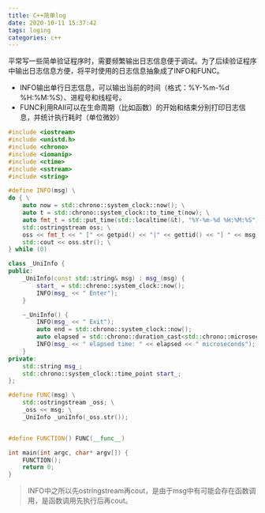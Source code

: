 ```yaml
---
title: C++简单log
date: 2020-10-11 15:37:42
tags: loging
categories: c++
---
```


平常写一些简单验证程序时，需要频繁输出日志信息便于调试。为了后续验证程序中输出日志信息方便，将平时使用的日志信息抽象成了INFO和FUNC。

- INFO输出单行日志信息，可以输出当前的时间（格式：%Y-%m-%d %H:%M:%S）、进程号和线程号。
- FUNC利用RAII可以在生命周期（比如函数）的开始和结束分别打印日志信息，并统计执行耗时（单位微妙）
<!--more-->

```c++
#include <iostream>
#include <unistd.h>
#include <chrono>
#include <iomanip>
#include <ctime>
#include <sstream>
#include <string>

#define INFO(msg) \
do { \
    auto now = std::chrono::system_clock::now(); \
    auto t = std::chrono::system_clock::to_time_t(now); \
    auto fmt_t = std::put_time(std::localtime(&t), "%Y-%m-%d %H:%M:%S"); \
    std::ostringstream oss; \
    oss << fmt_t << " [" << getpid() << "|" << gettid() << "] " << msg << "\n"; \
    std::cout << oss.str(); \
} while (0)

class _UniInfo {
public:
    _UniInfo(const std::string& msg) : msg_(msg) {
        start_ = std::chrono::system_clock::now();
        INFO(msg_ << " Enter");
    }

    ~_UniInfo() {
        INFO(msg_ << " Exit");
        auto end = std::chrono::system_clock::now();
        auto elapsed = std::chrono::duration_cast<std::chrono::microseconds>(end - start_).count();
        INFO(msg_ << " elapsed time: " << elapsed << " microseconds");
    }
private:
    std::string msg_;
    std::chrono::system_clock::time_point start_;
};

#define FUNC(msg) \
    std::ostringstream _oss; \
    _oss << msg; \
    _UniInfo _uniInfo(_oss.str());


#define FUNCTION() FUNC(__func__)

int main(int argc, char* argv[]) {
    FUNCTION();
    return 0;
}
```

> INFO中之所以先ostringstream再cout，是由于msg中有可能会存在函数调用，是函数调用先执行后再cout。
